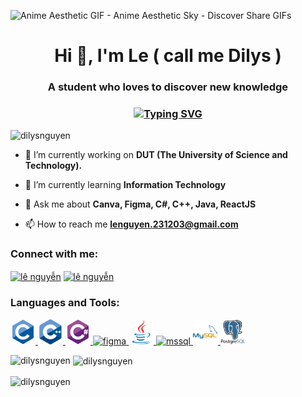 
![Anime Aesthetic GIF - Anime Aesthetic Sky - Discover   Share GIFs](https://user-images.githubusercontent.com/91045422/229299200-c35c5258-f96e-44a1-9afb-f0869fa828ea.gif)
<h1 align="center">Hi 👋, I'm Le ( call me Dilys )</h1>
<h3 align="center">A student who loves to discover new knowledge</h3>
<h3 align="center">
<a href="https://git.io/typing-svg"><img src="https://readme-typing-svg.herokuapp.com?size=22&center=true&width=500&lines=A+student+is+studying+at+DUT+from+VietNam;Always+learning+new+things;Front-end+web+developer;I+love+exploring+new+knowledge+and+territories;You+can+call+me+by+Dilys" alt="Typing SVG" /></a>
</h3>
<p align="left"> <img src="https://komarev.com/ghpvc/?username=dilysnguyen&label=Profile%20views&color=0e75b6&style=flat" alt="dilysnguyen" /> </p>

- 🔭 I’m currently working on **DUT (The University of Science and Technology).**

- 🌱 I’m currently learning **Information Technology**

- 💬 Ask me about **Canva, Figma, C#, C++, Java, ReactJS**

- 📫 How to reach me **lenguyen.231203@gmail.com**

<h3 align="left">Connect with me:</h3>
<p align="left">
<a href="https://fb.com/lê nguyễn" target="blank"><img align="center" src="https://raw.githubusercontent.com/rahuldkjain/github-profile-readme-generator/master/src/images/icons/Social/facebook.svg" alt="lê nguyễn" height="30" width="40" /></a>
<a href="https://www.hackerrank.com/lê nguyễn" target="blank"><img align="center" src="https://raw.githubusercontent.com/rahuldkjain/github-profile-readme-generator/master/src/images/icons/Social/hackerrank.svg" alt="lê nguyễn" height="30" width="40" /></a>
</p>

<h3 align="left">Languages and Tools:</h3>
<p align="left"> <a href="https://www.cprogramming.com/" target="_blank" rel="noreferrer"> <img src="https://raw.githubusercontent.com/devicons/devicon/master/icons/c/c-original.svg" alt="c" width="40" height="40"/> </a> <a href="https://www.w3schools.com/cpp/" target="_blank" rel="noreferrer"> <img src="https://raw.githubusercontent.com/devicons/devicon/master/icons/cplusplus/cplusplus-original.svg" alt="cplusplus" width="40" height="40"/> </a> <a href="https://www.w3schools.com/cs/" target="_blank" rel="noreferrer"> <img src="https://raw.githubusercontent.com/devicons/devicon/master/icons/csharp/csharp-original.svg" alt="csharp" width="40" height="40"/> </a> <a href="https://www.figma.com/" target="_blank" rel="noreferrer"> <img src="https://www.vectorlogo.zone/logos/figma/figma-icon.svg" alt="figma" width="40" height="40"/> </a> <a href="https://www.java.com" target="_blank" rel="noreferrer"> <img src="https://raw.githubusercontent.com/devicons/devicon/master/icons/java/java-original.svg" alt="java" width="40" height="40"/> </a> <a href="https://www.microsoft.com/en-us/sql-server" target="_blank" rel="noreferrer"> <img src="https://www.svgrepo.com/show/303229/microsoft-sql-server-logo.svg" alt="mssql" width="40" height="40"/> </a> <a href="https://www.mysql.com/" target="_blank" rel="noreferrer"> <img src="https://raw.githubusercontent.com/devicons/devicon/master/icons/mysql/mysql-original-wordmark.svg" alt="mysql" width="40" height="40"/> </a> <a href="https://www.postgresql.org" target="_blank" rel="noreferrer"> <img src="https://raw.githubusercontent.com/devicons/devicon/master/icons/postgresql/postgresql-original-wordmark.svg" alt="postgresql" width="40" height="40"/> </a> </p>


<p><img align="left" src="https://github-readme-stats.vercel.app/api/top-langs?username=dilysnguyen&show_icons=true&locale=en&layout=compact" alt="dilysnguyen" /></p>

<p>&nbsp;<img align="center" src="https://github-readme-stats.vercel.app/api?username=dilysnguyen&show_icons=true&locale=en" alt="dilysnguyen" /></p>

<p><img align="center" src="https://github-readme-streak-stats.herokuapp.com/?user=dilysnguyen&" alt="dilysnguyen" /></p>
